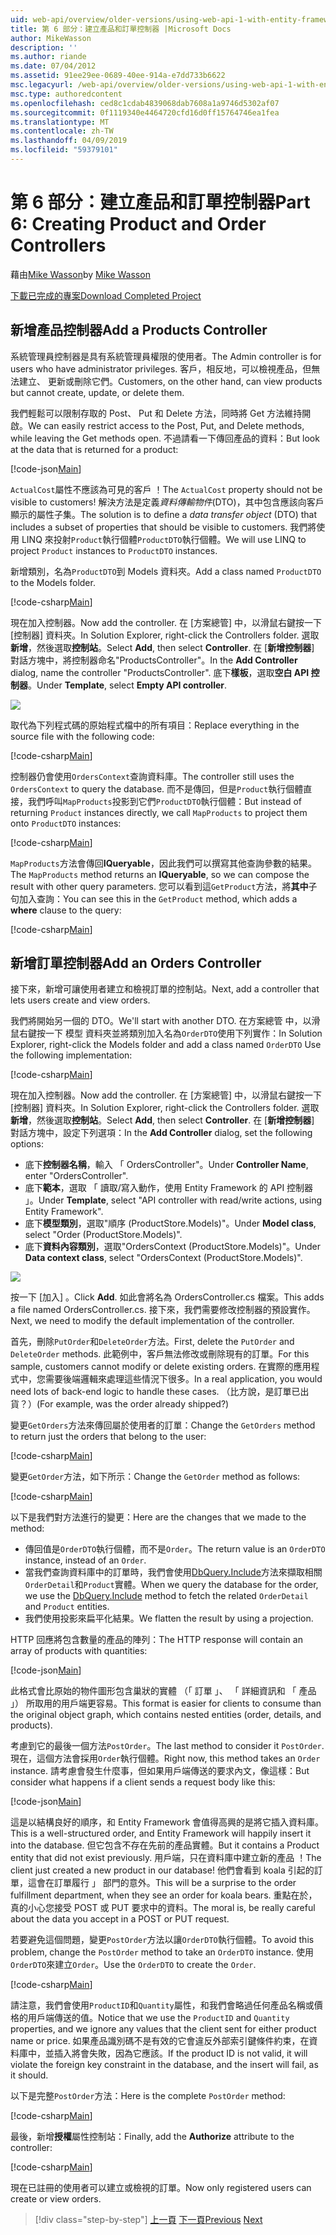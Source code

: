 ```yaml
---
uid: web-api/overview/older-versions/using-web-api-1-with-entity-framework-5/using-web-api-with-entity-framework-part-6
title: 第 6 部分：建立產品和訂單控制器 |Microsoft Docs
author: MikeWasson
description: ''
ms.author: riande
ms.date: 07/04/2012
ms.assetid: 91ee29ee-0689-40ee-914a-e7dd733b6622
msc.legacyurl: /web-api/overview/older-versions/using-web-api-1-with-entity-framework-5/using-web-api-with-entity-framework-part-6
msc.type: authoredcontent
ms.openlocfilehash: ced8c1cdab4839068dab7608a1a9746d5302af07
ms.sourcegitcommit: 0f1119340e4464720cfd16d0ff15764746ea1fea
ms.translationtype: MT
ms.contentlocale: zh-TW
ms.lasthandoff: 04/09/2019
ms.locfileid: "59379101"
---
```

# <a name="part-6-creating-product-and-order-controllers"></a><span data-ttu-id="1585c-102">第 6 部分：建立產品和訂單控制器</span><span class="sxs-lookup"><span data-stu-id="1585c-102">Part 6: Creating Product and Order Controllers</span></span>

<span data-ttu-id="1585c-103">藉由[Mike Wasson](https://github.com/MikeWasson)</span><span class="sxs-lookup"><span data-stu-id="1585c-103">by [Mike Wasson](https://github.com/MikeWasson)</span></span>

[<span data-ttu-id="1585c-104">下載已完成的專案</span><span class="sxs-lookup"><span data-stu-id="1585c-104">Download Completed Project</span></span>](http://code.msdn.microsoft.com/ASP-NET-Web-API-with-afa30545)

## <a name="add-a-products-controller"></a><span data-ttu-id="1585c-105">新增產品控制器</span><span class="sxs-lookup"><span data-stu-id="1585c-105">Add a Products Controller</span></span>

<span data-ttu-id="1585c-106">系統管理員控制器是具有系統管理員權限的使用者。</span><span class="sxs-lookup"><span data-stu-id="1585c-106">The Admin controller is for users who have administrator privileges.</span></span> <span data-ttu-id="1585c-107">客戶，相反地，可以檢視產品，但無法建立、 更新或刪除它們。</span><span class="sxs-lookup"><span data-stu-id="1585c-107">Customers, on the other hand, can view products but cannot create, update, or delete them.</span></span>

<span data-ttu-id="1585c-108">我們輕鬆可以限制存取的 Post、 Put 和 Delete 方法，同時將 Get 方法維持開啟。</span><span class="sxs-lookup"><span data-stu-id="1585c-108">We can easily restrict access to the Post, Put, and Delete methods, while leaving the Get methods open.</span></span> <span data-ttu-id="1585c-109">不過請看一下傳回產品的資料：</span><span class="sxs-lookup"><span data-stu-id="1585c-109">But look at the data that is returned for a product:</span></span>

[!code-json[Main](using-web-api-with-entity-framework-part-6/samples/sample1.json?highlight=1)]

<span data-ttu-id="1585c-110">`ActualCost`屬性不應該為可見的客戶 ！</span><span class="sxs-lookup"><span data-stu-id="1585c-110">The `ActualCost` property should not be visible to customers!</span></span> <span data-ttu-id="1585c-111">解決方法是定義*資料傳輸物件*(DTO)，其中包含應該向客戶顯示的屬性子集。</span><span class="sxs-lookup"><span data-stu-id="1585c-111">The solution is to define a *data transfer object* (DTO) that includes a subset of properties that should be visible to customers.</span></span> <span data-ttu-id="1585c-112">我們將使用 LINQ 來投射`Product`執行個體`ProductDTO`執行個體。</span><span class="sxs-lookup"><span data-stu-id="1585c-112">We will use LINQ to project `Product` instances to `ProductDTO` instances.</span></span>

<span data-ttu-id="1585c-113">新增類別，名為`ProductDTO`到 Models 資料夾。</span><span class="sxs-lookup"><span data-stu-id="1585c-113">Add a class named `ProductDTO` to the Models folder.</span></span>

[!code-csharp[Main](using-web-api-with-entity-framework-part-6/samples/sample2.cs)]

<span data-ttu-id="1585c-114">現在加入控制器。</span><span class="sxs-lookup"><span data-stu-id="1585c-114">Now add the controller.</span></span> <span data-ttu-id="1585c-115">在 [方案總管] 中，以滑鼠右鍵按一下 [控制器] 資料夾。</span><span class="sxs-lookup"><span data-stu-id="1585c-115">In Solution Explorer, right-click the Controllers folder.</span></span> <span data-ttu-id="1585c-116">選取 **新增**，然後選取**控制站**。</span><span class="sxs-lookup"><span data-stu-id="1585c-116">Select **Add**, then select **Controller**.</span></span> <span data-ttu-id="1585c-117">在 [**新增控制器**] 對話方塊中，將控制器命名&quot;ProductsController&quot;。</span><span class="sxs-lookup"><span data-stu-id="1585c-117">In the **Add Controller** dialog, name the controller &quot;ProductsController&quot;.</span></span> <span data-ttu-id="1585c-118">底下**樣板**，選取**空白 API 控制器**。</span><span class="sxs-lookup"><span data-stu-id="1585c-118">Under **Template**, select **Empty API controller**.</span></span>

![](using-web-api-with-entity-framework-part-6/_static/image1.png)

<span data-ttu-id="1585c-119">取代為下列程式碼的原始程式檔中的所有項目：</span><span class="sxs-lookup"><span data-stu-id="1585c-119">Replace everything in the source file with the following code:</span></span>

[!code-csharp[Main](using-web-api-with-entity-framework-part-6/samples/sample3.cs)]

<span data-ttu-id="1585c-120">控制器仍會使用`OrdersContext`查詢資料庫。</span><span class="sxs-lookup"><span data-stu-id="1585c-120">The controller still uses the `OrdersContext` to query the database.</span></span> <span data-ttu-id="1585c-121">而不是傳回，但是`Product`執行個體直接，我們呼叫`MapProducts`投影到它們`ProductDTO`執行個體：</span><span class="sxs-lookup"><span data-stu-id="1585c-121">But instead of returning `Product` instances directly, we call `MapProducts` to project them onto `ProductDTO` instances:</span></span>

[!code-csharp[Main](using-web-api-with-entity-framework-part-6/samples/sample4.cs?highlight=1)]

<span data-ttu-id="1585c-122">`MapProducts`方法會傳回**IQueryable**，因此我們可以撰寫其他查詢參數的結果。</span><span class="sxs-lookup"><span data-stu-id="1585c-122">The `MapProducts` method returns an **IQueryable**, so we can compose the result with other query parameters.</span></span> <span data-ttu-id="1585c-123">您可以看到這`GetProduct`方法，將**其中**子句加入查詢：</span><span class="sxs-lookup"><span data-stu-id="1585c-123">You can see this in the `GetProduct` method, which adds a **where** clause to the query:</span></span>

[!code-csharp[Main](using-web-api-with-entity-framework-part-6/samples/sample5.cs?highlight=2)]

## <a name="add-an-orders-controller"></a><span data-ttu-id="1585c-124">新增訂單控制器</span><span class="sxs-lookup"><span data-stu-id="1585c-124">Add an Orders Controller</span></span>

<span data-ttu-id="1585c-125">接下來，新增可讓使用者建立和檢視訂單的控制站。</span><span class="sxs-lookup"><span data-stu-id="1585c-125">Next, add a controller that lets users create and view orders.</span></span>

<span data-ttu-id="1585c-126">我們將開始另一個的 DTO。</span><span class="sxs-lookup"><span data-stu-id="1585c-126">We'll start with another DTO.</span></span> <span data-ttu-id="1585c-127">在方案總管 中，以滑鼠右鍵按一下 模型 資料夾並將類別加入名為`OrderDTO`使用下列實作：</span><span class="sxs-lookup"><span data-stu-id="1585c-127">In Solution Explorer, right-click the Models folder and add a class named `OrderDTO` Use the following implementation:</span></span>

[!code-csharp[Main](using-web-api-with-entity-framework-part-6/samples/sample6.cs)]

<span data-ttu-id="1585c-128">現在加入控制器。</span><span class="sxs-lookup"><span data-stu-id="1585c-128">Now add the controller.</span></span> <span data-ttu-id="1585c-129">在 [方案總管] 中，以滑鼠右鍵按一下 [控制器] 資料夾。</span><span class="sxs-lookup"><span data-stu-id="1585c-129">In Solution Explorer, right-click the Controllers folder.</span></span> <span data-ttu-id="1585c-130">選取 **新增**，然後選取**控制站**。</span><span class="sxs-lookup"><span data-stu-id="1585c-130">Select **Add**, then select **Controller**.</span></span> <span data-ttu-id="1585c-131">在 [**新增控制器**] 對話方塊中，設定下列選項：</span><span class="sxs-lookup"><span data-stu-id="1585c-131">In the **Add Controller** dialog, set the following options:</span></span>

- <span data-ttu-id="1585c-132">底下**控制器名稱**，輸入 「 OrdersController"。</span><span class="sxs-lookup"><span data-stu-id="1585c-132">Under **Controller Name**, enter "OrdersController".</span></span>
- <span data-ttu-id="1585c-133">底下**範本**，選取 「 讀取/寫入動作，使用 Entity Framework 的 API 控制器 」。</span><span class="sxs-lookup"><span data-stu-id="1585c-133">Under **Template**, select "API controller with read/write actions, using Entity Framework".</span></span>
- <span data-ttu-id="1585c-134">底下**模型類別**，選取&quot;順序 (ProductStore.Models)&quot;。</span><span class="sxs-lookup"><span data-stu-id="1585c-134">Under **Model class**, select &quot;Order (ProductStore.Models)&quot;.</span></span>
- <span data-ttu-id="1585c-135">底下**資料內容類別**，選取&quot;OrdersContext (ProductStore.Models)&quot;。</span><span class="sxs-lookup"><span data-stu-id="1585c-135">Under **Data context class**, select &quot;OrdersContext (ProductStore.Models)&quot;.</span></span>

![](using-web-api-with-entity-framework-part-6/_static/image2.png)

<span data-ttu-id="1585c-136">按一下 [加入] 。</span><span class="sxs-lookup"><span data-stu-id="1585c-136">Click **Add**.</span></span> <span data-ttu-id="1585c-137">如此會將名為 OrdersController.cs 檔案。</span><span class="sxs-lookup"><span data-stu-id="1585c-137">This adds a file named OrdersController.cs.</span></span> <span data-ttu-id="1585c-138">接下來，我們需要修改控制器的預設實作。</span><span class="sxs-lookup"><span data-stu-id="1585c-138">Next, we need to modify the default implementation of the controller.</span></span>

<span data-ttu-id="1585c-139">首先，刪除`PutOrder`和`DeleteOrder`方法。</span><span class="sxs-lookup"><span data-stu-id="1585c-139">First, delete the `PutOrder` and `DeleteOrder` methods.</span></span> <span data-ttu-id="1585c-140">此範例中，客戶無法修改或刪除現有的訂單。</span><span class="sxs-lookup"><span data-stu-id="1585c-140">For this sample, customers cannot modify or delete existing orders.</span></span> <span data-ttu-id="1585c-141">在實際的應用程式中，您需要後端邏輯來處理這些情況下很多。</span><span class="sxs-lookup"><span data-stu-id="1585c-141">In a real application, you would need lots of back-end logic to handle these cases.</span></span> <span data-ttu-id="1585c-142">（比方說，是訂單已出貨？）</span><span class="sxs-lookup"><span data-stu-id="1585c-142">(For example, was the order already shipped?)</span></span>

<span data-ttu-id="1585c-143">變更`GetOrders`方法來傳回屬於使用者的訂單：</span><span class="sxs-lookup"><span data-stu-id="1585c-143">Change the `GetOrders` method to return just the orders that belong to the user:</span></span>

[!code-csharp[Main](using-web-api-with-entity-framework-part-6/samples/sample7.cs)]

<span data-ttu-id="1585c-144">變更`GetOrder`方法，如下所示：</span><span class="sxs-lookup"><span data-stu-id="1585c-144">Change the `GetOrder` method as follows:</span></span>

[!code-csharp[Main](using-web-api-with-entity-framework-part-6/samples/sample8.cs)]

<span data-ttu-id="1585c-145">以下是我們對方法進行的變更：</span><span class="sxs-lookup"><span data-stu-id="1585c-145">Here are the changes that we made to the method:</span></span>

- <span data-ttu-id="1585c-146">傳回值是`OrderDTO`執行個體，而不是`Order`。</span><span class="sxs-lookup"><span data-stu-id="1585c-146">The return value is an `OrderDTO` instance, instead of an `Order`.</span></span>
- <span data-ttu-id="1585c-147">當我們查詢資料庫中的訂單時，我們會使用[DbQuery.Include](https://msdn.microsoft.com/library/gg696395)方法來擷取相關`OrderDetail`和`Product`實體。</span><span class="sxs-lookup"><span data-stu-id="1585c-147">When we query the database for the order, we use the [DbQuery.Include](https://msdn.microsoft.com/library/gg696395) method to fetch the related `OrderDetail` and `Product` entities.</span></span>
- <span data-ttu-id="1585c-148">我們使用投影來扁平化結果。</span><span class="sxs-lookup"><span data-stu-id="1585c-148">We flatten the result by using a projection.</span></span>

<span data-ttu-id="1585c-149">HTTP 回應將包含數量的產品的陣列：</span><span class="sxs-lookup"><span data-stu-id="1585c-149">The HTTP response will contain an array of products with quantities:</span></span>

[!code-json[Main](using-web-api-with-entity-framework-part-6/samples/sample9.json)]

<span data-ttu-id="1585c-150">此格式會比原始的物件圖形包含巢狀的實體 （「 訂單 」、 「 詳細資訊和 「 產品 」） 所取用的用戶端更容易。</span><span class="sxs-lookup"><span data-stu-id="1585c-150">This format is easier for clients to consume than the original object graph, which contains nested entities (order, details, and products).</span></span>

<span data-ttu-id="1585c-151">考慮到它的最後一個方法`PostOrder`。</span><span class="sxs-lookup"><span data-stu-id="1585c-151">The last method to consider it `PostOrder`.</span></span> <span data-ttu-id="1585c-152">現在，這個方法會採用`Order`執行個體。</span><span class="sxs-lookup"><span data-stu-id="1585c-152">Right now, this method takes an `Order` instance.</span></span> <span data-ttu-id="1585c-153">請考慮會發生什麼事，但如果用戶端傳送的要求內文，像這樣：</span><span class="sxs-lookup"><span data-stu-id="1585c-153">But consider what happens if a client sends a request body like this:</span></span>

[!code-json[Main](using-web-api-with-entity-framework-part-6/samples/sample10.json)]

<span data-ttu-id="1585c-154">這是以結構良好的順序，和 Entity Framework 會值得高興的是將它插入資料庫。</span><span class="sxs-lookup"><span data-stu-id="1585c-154">This is a well-structured order, and Entity Framework will happily insert it into the database.</span></span> <span data-ttu-id="1585c-155">但它包含不存在先前的產品實體。</span><span class="sxs-lookup"><span data-stu-id="1585c-155">But it contains a Product entity that did not exist previously.</span></span> <span data-ttu-id="1585c-156">用戶端，只在資料庫中建立新的產品 ！</span><span class="sxs-lookup"><span data-stu-id="1585c-156">The client just created a new product in our database!</span></span> <span data-ttu-id="1585c-157">他們會看到 koala 引起的訂單，這會在訂單履行 」 部門的意外。</span><span class="sxs-lookup"><span data-stu-id="1585c-157">This will be a surprise to the order fulfillment department, when they see an order for koala bears.</span></span> <span data-ttu-id="1585c-158">重點在於，真的小心您接受 POST 或 PUT 要求中的資料。</span><span class="sxs-lookup"><span data-stu-id="1585c-158">The moral is, be really careful about the data you accept in a POST or PUT request.</span></span>

<span data-ttu-id="1585c-159">若要避免這個問題，變更`PostOrder`方法以讓`OrderDTO`執行個體。</span><span class="sxs-lookup"><span data-stu-id="1585c-159">To avoid this problem, change the `PostOrder` method to take an `OrderDTO` instance.</span></span> <span data-ttu-id="1585c-160">使用`OrderDTO`來建立`Order`。</span><span class="sxs-lookup"><span data-stu-id="1585c-160">Use the `OrderDTO` to create the `Order`.</span></span>

[!code-csharp[Main](using-web-api-with-entity-framework-part-6/samples/sample11.cs)]

<span data-ttu-id="1585c-161">請注意，我們會使用`ProductID`和`Quantity`屬性，和我們會略過任何產品名稱或價格的用戶端傳送的值。</span><span class="sxs-lookup"><span data-stu-id="1585c-161">Notice that we use the `ProductID` and `Quantity` properties, and we ignore any values that the client sent for either product name or price.</span></span> <span data-ttu-id="1585c-162">如果產品識別碼不是有效的它會違反外部索引鍵條件約束，在資料庫中，並插入將會失敗，因為它應該。</span><span class="sxs-lookup"><span data-stu-id="1585c-162">If the product ID is not valid, it will violate the foreign key constraint in the database, and the insert will fail, as it should.</span></span>

<span data-ttu-id="1585c-163">以下是完整`PostOrder`方法：</span><span class="sxs-lookup"><span data-stu-id="1585c-163">Here is the complete `PostOrder` method:</span></span>

[!code-csharp[Main](using-web-api-with-entity-framework-part-6/samples/sample12.cs)]

<span data-ttu-id="1585c-164">最後，新增**授權**屬性控制站：</span><span class="sxs-lookup"><span data-stu-id="1585c-164">Finally, add the **Authorize** attribute to the controller:</span></span>

[!code-csharp[Main](using-web-api-with-entity-framework-part-6/samples/sample13.cs)]

<span data-ttu-id="1585c-165">現在已註冊的使用者可以建立或檢視的訂單。</span><span class="sxs-lookup"><span data-stu-id="1585c-165">Now only registered users can create or view orders.</span></span>

> [!div class="step-by-step"]
> <span data-ttu-id="1585c-166">[上一頁](using-web-api-with-entity-framework-part-5.md)
> [下一頁](using-web-api-with-entity-framework-part-7.md)</span><span class="sxs-lookup"><span data-stu-id="1585c-166">[Previous](using-web-api-with-entity-framework-part-5.md)
[Next](using-web-api-with-entity-framework-part-7.md)</span></span>
